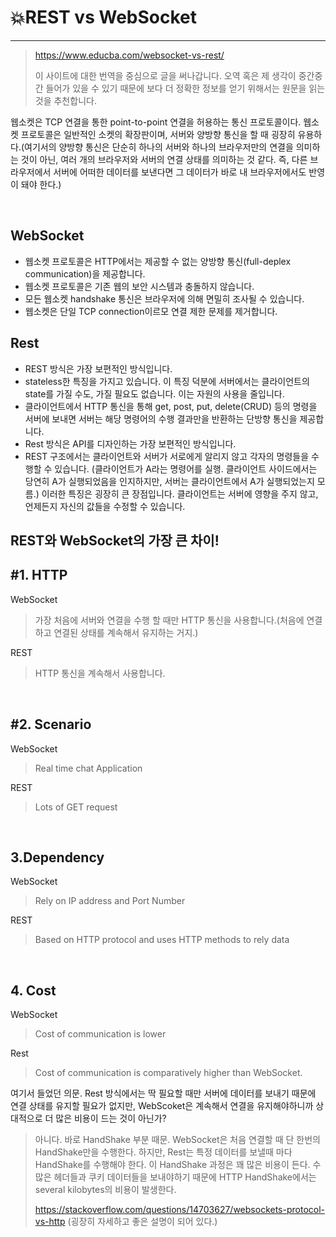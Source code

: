 # 💥REST vs WebSocket

---

> https://www.educba.com/websocket-vs-rest/
>
> 이 사이트에 대한 번역을 중심으로 글을 써나갑니다. 오역 혹은 제 생각이 중간중간 들어가 있을 수 있기 때문에 보다 더 정확한 정보를 얻기 위해서는 원문을 읽는 것을 추천합니다.

웹소켓은 TCP 연결을 통한 point-to-point 연결을 허용하는 통신 프로토콜이다. 웹소켓 프로토콜은 일반적인 소켓의 확장판이며, 서버와 양방향 통신을 할 때 굉장히 유용하다.(여기서의 양방향 통신은 단순히 하나의 서버와 하나의 브라우저만의 연결을 의미하는 것이 아닌, 여러 개의 브라우저와 서버의 연결 상태를 의미하는 것 같다. 즉, 다른 브라우저에서 서버에 어떠한 데이터를 보낸다면 그 데이터가 바로 내 브라우저에서도 반영이 돼야 한다.)

<br/>

## WebSocket

- 웹소켓 프로토콜은 HTTP에서는 제공할 수 없는 양방향 통신(full-deplex communication)을 제공합니다.
- 웹소켓 프로토콜은 기존 웹의 보안 시스템과 충돌하지 않습니다.
- 모든 웹소켓 handshake 통신은 브라우저에 의해 면밀히 조사될 수 있습니다.
- 웹소켓은 단일 TCP connection이르모 연결 제한 문제를 제거합니다.

## Rest

- REST 방식은 가장 보편적인 방식입니다.
- stateless한 특징을 가지고 있습니다. 이 특징 덕분에 서버에서는 클라이언트의 state를 가질 수도, 가질 필요도 없습니다. 이는 자원의 사용을 줄입니다.
- 클라이언트에서 HTTP 통신을 통해 get, post, put, delete(CRUD) 등의 명령을 서버에 보내면 서버는 해당 명령어의 수행 결과만을 반환하는 단방향 통신을 제공합니다.
- Rest 방식은 API를 디자인하는 가장 보편적인 방식입니다.
- REST 구조에서는 클라이언트와 서버가 서로에게 알리지 않고 각자의 명령들을 수행할 수 있습니다. (클라이언트가 A라는 명령어를 실행. 클라이언트 사이드에서는 당연히 A가 실행되었음을 인지하지만, 서버는 클라이언트에서 A가 실행되었는지 모름.) 이러한 특징은 굉장히 큰 장점입니다. 클라이언트는 서버에 영향을 주지 않고, 언제든지 자신의 값들을 수정할 수 있습니다. 



## REST와 WebSocket의 가장 큰 차이!

## #1. HTTP

WebSocket 

> 가장 처음에 서버와 연결을 수행 할 때만 HTTP 통신을 사용합니다.(처음에 연결하고 연결된 상태를 계속해서 유지하는 거지.)

REST

> HTTP 통신을 계속해서 사용합니다.

<br/>

## #2. Scenario

WebSocket

>Real time chat Application

REST

>Lots of GET request

<br/>

## 3.Dependency

WebSocket

>Rely on IP address and Port Number

REST

>Based on HTTP protocol and uses HTTP methods to rely data

<br/>

## 4. Cost

WebSocket

>Cost of communication is lower

Rest

>Cost of communication is comparatively higher than WebSocket.

여기서 들었던 의문. Rest 방식에서는 딱 필요할 때만 서버에 데이터를 보내기 때문에 연결 상태를 유지할 필요가 없지만, WebScoket은 계속해서 연결을 유지해야하니까 상대적으로 더 많은 비용이 드는 것이 아닌가? 

> 아니다. 바로 HandShake 부분 때문. WebSocket은 처음 연결할 때 단 한번의 HandShake만을 수행한다. 하지만, Rest는 특정 데이터를 보낼때 마다 HandShake를 수행해야 한다. 이 HandShake 과정은 꽤 많은 비용이 든다. 수많은 헤더들과 쿠키 데이터들을 보내야하기 때문에 HTTP HandShake에서는 several kilobytes의 비용이 발생한다.
>
> https://stackoverflow.com/questions/14703627/websockets-protocol-vs-http (굉장히 자세하고 좋은 설명이 되어 있다.)



